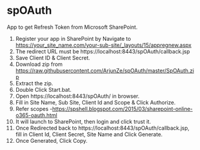 # spOAuth
App to get Refresh Token from Microsoft SharePoint.
1.	Register your app in SharePoint by Navigate to https://your_site_name.com/your-sub-site/_layouts/15/appregnew.aspx 
2.	The redirect URL must be https://localhost:8443/spOAuth/callback.jsp 
3.	Save Client ID & Client Secret.
4.	Download zip from https://raw.githubusercontent.com/ArjunZe/spOAuth/master/SpOAuth.zip
5.	Extract the zip.
6.	Double Click Start.bat.
7.	Open https://localhost:8443/spOAuth/ in browser.
8.	Fill in Site Name, Sub Site, Client Id and Scope & Click Authorize.
9.	Refer scopes -https://spshell.blogspot.com/2015/03/sharepoint-online-o365-oauth.html
10.	It will launch to SharePoint, then login and click trust it.
11.	Once Redirected back to https://localhost:8443/spOAuth/callback.jsp, fill in Client Id, Client Secret, Site Name and Click Generate.
12.	Once Generated, Click Copy.
